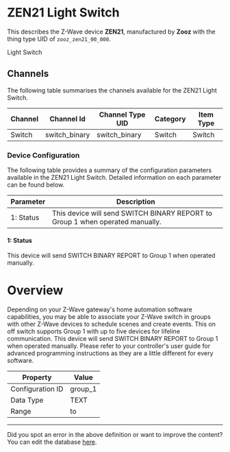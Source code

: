 
# ZEN21 Light Switch

This describes the Z-Wave device **ZEN21**, manufactured by **Zooz** with the thing type UID of ```zooz_zen21_00_000```. 

Light Switch

## Channels
The following table summarises the channels available for the ZEN21 Light Switch.

| Channel | Channel Id | Channel Type UID | Category | Item Type |
|---------|------------|------------------|----------|-----------|
| Switch | switch_binary | switch_binary | Switch | Switch |




### Device Configuration
The following table provides a summary of the configuration parameters available in the ZEN21 Light Switch.
Detailed information on each parameter can be found below.

| Parameter   | Description |
|-------------|-------------|
| 1: Status | This device will send SWITCH BINARY REPORT to Group 1 when operated manually. |




#### 1: Status

This device will send SWITCH BINARY REPORT to Group 1 when operated manually.  


# Overview #

Depending on your Z-Wave gateway's home automation software capabilities, you may be able to associate your Z-Wave switch in groups with other Z-Wave devices to schedule scenes and create events. This on off switch supports Group 1 with up to five devices for lifeline communication. This device will send SWITCH BINARY REPORT to Group 1 when operated manually. Please refer to your controller's user guide for advanced programming instructions as they are a little different for every software.


| Property         | Value    |
|------------------|----------|
| Configuration ID | group_1 |
| Data Type        | TEXT |
| Range |  to  |






---

Did you spot an error in the above definition or want to improve the content?
You can edit the database [here](http://www.cd-jackson.com/index.php/zwave/zwave-device-database/zwave-device-list/devicesummary/718).

